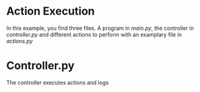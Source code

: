 # Action Execution
In this example, you find three files. A program in _main.py_, the controller in _controller.py_ and different actions to perform with an examplary file in _actions.py_

# Controller.py
The controller executes actions and logs
